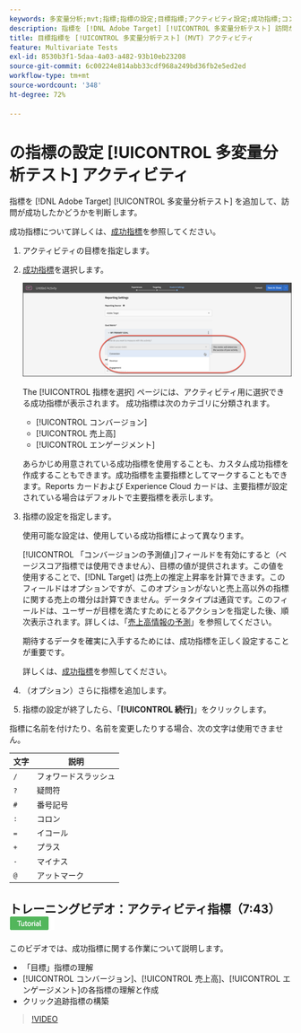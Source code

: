 ```yaml
---
keywords: 多変量分析;mvt;指標;指標の設定;目標指標;アクティビティ設定;成功指標;コンバージョン;売上高;エンゲージメント
description: 指標を [!DNL Adobe Target] [!UICONTROL 多変量分析テスト] 訪問が成功したタイミングを判断するアクティビティ（例： ） [!UICONTROL コンバージョン], [!UICONTROL 売上高]、および [!UICONTROL エンゲージメント].
title: 目標指標を [!UICONTROL 多変量分析テスト] (MVT) アクティビティ
feature: Multivariate Tests
exl-id: 8530b3f1-5daa-4a03-a482-93b10eb23208
source-git-commit: 6c00224e814abb33cdf968a249bd36fb2e5ed2ed
workflow-type: tm+mt
source-wordcount: '348'
ht-degree: 72%

---
```


# の指標の設定 [!UICONTROL 多変量分析テスト] アクティビティ

指標を [!DNL Adobe Target] [!UICONTROL 多変量分析テスト] を追加して、訪問が成功したかどうかを判断します。

成功指標について詳しくは、[成功指標](/help/main/c-activities/r-success-metrics/success-metrics.md#reference_D011575C85DA48E989A244593D9B9924)を参照してください。

1. アクティビティの目標を指定します。
1. [成功指標](/help/main/c-activities/r-success-metrics/success-metrics.md#reference_D011575C85DA48E989A244593D9B9924)を選択します。

   ![指標リストを設定](/help/main/c-activities/c-multivariate-testing/t-create-multivariate-test/assets/mvt_metrics-list.png)

   The [!UICONTROL 指標を選択] ページには、アクティビティ用に選択できる成功指標が表示されます。 成功指標は次のカテゴリに分類されます。

   * [!UICONTROL コンバージョン]
   * [!UICONTROL 売上高]
   * [!UICONTROL エンゲージメント]

   あらかじめ用意されている成功指標を使用することも、カスタム成功指標を作成することもできます。成功指標を主要指標としてマークすることもできます。Reports カードおよび Experience Cloud カードは、主要指標が設定されている場合はデフォルトで主要指標を表示します。

1. 指標の設定を指定します。

   使用可能な設定は、使用している成功指標によって異なります。

   [!UICONTROL 「コンバージョンの予測値」]フィールドを有効にすると（ページスコア指標では使用できません）、目標の値が提供されます。この値を使用することで、[!DNL Target] は売上の推定上昇率を計算できます。このフィールドはオプションですが、このオプションがないと売上高以外の指標に関する売上の増分は計算できません。データタイプは通貨です。このフィールドは、ユーザーが目標を満たすためにとるアクションを指定した後、順次表示されます。詳しくは、「[売上高情報の予測](/help/main/administrating-target/r-target-account-preferences/estimating-lift-in-revenue.md)」を参照してください。

   期待するデータを確実に入手するためには、成功指標を正しく設定することが重要です。

   詳しくは、[成功指標](/help/main/c-activities/r-success-metrics/success-metrics.md#reference_D011575C85DA48E989A244593D9B9924)を参照してください。

1. （オプション）さらに指標を追加します。
1. 指標の設定が終了したら、「**[!UICONTROL 続行]**」をクリックします。

指標に名前を付けたり、名前を変更したりする場合、次の文字は使用できません。

| 文字 | 説明 |
|--- |--- |
| `/` | フォワードスラッシュ |
| `?` | 疑問符 |
| `#` | 番号記号 |
| `:` | コロン |
| `=` | イコール |
| `+` | プラス |
| `-` | マイナス |
| `@` | アットマーク |

## トレーニングビデオ：アクティビティ指標（7:43）![チュートリアルバッジ](/help/main/assets/tutorial.png)

このビデオでは、成功指標に関する作業について説明します。

* 「目標」指標の理解
* [!UICONTROL コンバージョン]、[!UICONTROL 売上高]、[!UICONTROL エンゲージメント]の各指標の理解と作成
* クリック追跡指標の構築

>[!VIDEO](https://video.tv.adobe.com/v/17380)
